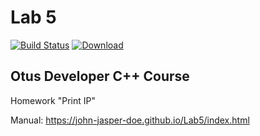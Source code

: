 # Lab 5 
[![Build Status](https://travis-ci.org/John-Jasper-Doe/Lab5.svg?branch=master)](https://travis-ci.org/John-Jasper-Doe/Lab5)
[ ![Download](https://api.bintray.com/packages/john-jasper-doe/otus-cpp/homeworks/images/download.svg?version=print_ip) ](https://bintray.com/john-jasper-doe/otus-cpp/homeworks/print_ip/link)

## Otus Developer C++ Course
Homework "Print IP"

Manual: https://john-jasper-doe.github.io/Lab5/index.html
